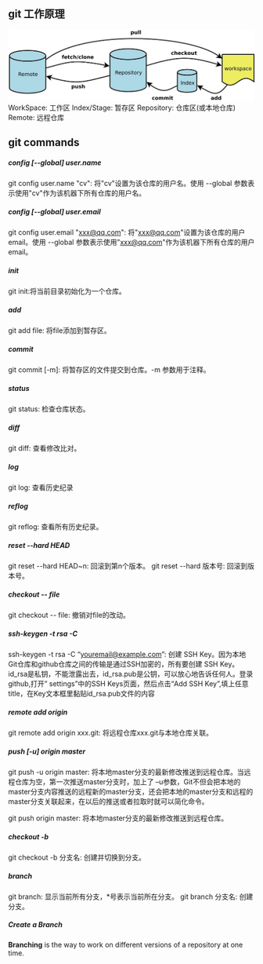 ## git 工作原理
!["git"](./git.jpg)
WorkSpace: 工作区
Index/Stage: 暂存区
Repository: 仓库区(或本地仓库)
Remote: 远程仓库

## git commands
##### config [--global] user.name
git config user.name "cv": 将"cv"设置为该仓库的用户名。使用 --global 参数表示使用"cv"作为该机器下所有仓库的用户名。

##### config [--global] user.email
git config user.email "xxx@qq.com": 将"xxx@qq.com"设置为该仓库的用户email。使用 --global 参数表示使用"xxx@qq.com"作为该机器下所有仓库的用户email。

##### init
git init:将当前目录初始化为一个仓库。

##### add
git add file: 将file添加到暂存区。

##### commit
git commit [-m]: 将暂存区的文件提交到仓库。-m 参数用于注释。

##### status
git status: 检查仓库状态。

##### diff
git diff: 查看修改比对。

##### log
git log: 查看历史纪录

##### reflog
git reflog: 查看所有历史纪录。

##### reset --hard HEAD
git reset --hard HEAD~n: 回滚到第n个版本。
git reset --hard 版本号: 回滚到版本号。

##### checkout -\- file
git checkout -\- file: 撤销对file的改动。

##### ssh-keygen -t rsa -C 
ssh-keygen -t rsa -C “youremail@example.com”: 创建 SSH Key。因为本地Git仓库和github仓库之间的传输是通过SSH加密的，所有要创建 SSH Key。id_rsa是私钥，不能泄露出去，id_rsa.pub是公钥，可以放心地告诉任何人。登录github,打开” settings”中的SSH Keys页面，然后点击“Add SSH Key”,填上任意title，在Key文本框里黏贴id_rsa.pub文件的内容

##### remote add origin 
git remote add origin xxx.git: 将远程仓库xxx.git与本地仓库关联。

##### push [-u] origin master
git push -u origin master: 将本地master分支的最新修改推送到远程仓库。当远程仓库为空，第一次推送master分支时，加上了 –u参数，Git不但会把本地的master分支内容推送的远程新的master分支，还会把本地的master分支和远程的master分支关联起来，在以后的推送或者拉取时就可以简化命令。

git push origin master: 将本地master分支的最新修改推送到远程仓库。

##### checkout -b
git checkout -b 分支名: 创建并切换到分支。

##### branch
git branch: 显示当前所有分支，*号表示当前所在分支。
git branch 分支名: 创建分支。
##### Create a Branch
**Branching** is the way to work on different versions of a repository at one time.